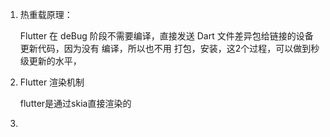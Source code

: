1. 热重载原理：

   Flutter 在 deBug 阶段不需要编译，直接发送 Dart 文件差异包给链接的设备更新代码，因为没有 编译，所以也不用 打包，安装，这2个过程，可以做到秒级更新的水平，

2. Flutter 渲染机制

   flutter是通过skia直接渲染的 	

3. 